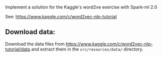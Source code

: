 Implement a solution for the Kaggle's word2ve exercise with Spark-ml 2.0

See: https://www.kaggle.com/c/word2vec-nlp-tutorial


## Download data:

Download the data files from https://www.kaggle.com/c/word2vec-nlp-tutorial/data and extract them in the `src/resources/data/` directory.


